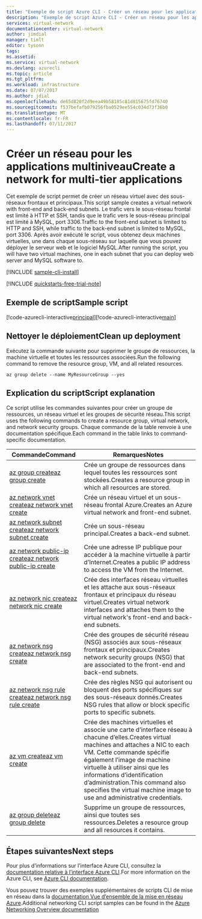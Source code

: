 ```yaml
---
title: "Exemple de script Azure CLI - Créer un réseau pour les applications multiniveau | Microsoft Docs"
description: "Exemple de script Azure CLI - Créer un réseau pour les applications multiniveau."
services: virtual-network
documentationcenter: virtual-network
author: jimdial
manager: timlt
editor: tysonn
tags: 
ms.assetid: 
ms.service: virtual-network
ms.devlang: azurecli
ms.topic: article
ms.tgt_pltfrm: 
ms.workload: infrastructure
ms.date: 07/07/2017
ms.author: jdial
ms.openlocfilehash: de65d820f2d9eea49b58185c81d815675fd76740
ms.sourcegitcommit: f537befafb079256fba0529ee554c034d73f36b0
ms.translationtype: MT
ms.contentlocale: fr-FR
ms.lasthandoff: 07/11/2017
---
```

# <a name="create-a-network-for-multi-tier-applications"></a><span data-ttu-id="ccaaa-103">Créer un réseau pour les applications multiniveau</span><span class="sxs-lookup"><span data-stu-id="ccaaa-103">Create a network for multi-tier applications</span></span>

<span data-ttu-id="ccaaa-104">Cet exemple de script permet de créer un réseau virtuel avec des sous-réseaux frontaux et principaux.</span><span class="sxs-lookup"><span data-stu-id="ccaaa-104">This script sample creates a virtual network with front-end and back-end subnets.</span></span> <span data-ttu-id="ccaaa-105">Le trafic vers le sous-réseau frontal est limité à HTTP et SSH, tandis que le trafic vers le sous-réseau principal est limité à MySQL, port 3306.</span><span class="sxs-lookup"><span data-stu-id="ccaaa-105">Traffic to the front-end subnet is limited to HTTP and SSH, while traffic to the back-end subnet is limited to MySQL, port 3306.</span></span> <span data-ttu-id="ccaaa-106">Après avoir exécuté le script, vous obtenez deux machines virtuelles, une dans chaque sous-réseau sur laquelle que vous pouvez déployer le serveur web et le logiciel MySQL.</span><span class="sxs-lookup"><span data-stu-id="ccaaa-106">After running the script, you will have two virtual machines, one in each subnet that you can deploy web server and MySQL software to.</span></span>

[!INCLUDE [sample-cli-install](../../../includes/sample-cli-install.md)]

[!INCLUDE [quickstarts-free-trial-note](../../../includes/quickstarts-free-trial-note.md)]


## <a name="sample-script"></a><span data-ttu-id="ccaaa-107">Exemple de script</span><span class="sxs-lookup"><span data-stu-id="ccaaa-107">Sample script</span></span>


<span data-ttu-id="ccaaa-108">[!code-azurecli-interactive[principal](../../../cli_scripts/virtual-network/virtual-network-multi-tier-application/virtual-network-multi-tier-application.sh  "Créer un réseau virtuel pour les applications multiniveau")]</span><span class="sxs-lookup"><span data-stu-id="ccaaa-108">[!code-azurecli-interactive[main](../../../cli_scripts/virtual-network/virtual-network-multi-tier-application/virtual-network-multi-tier-application.sh  "Virtual network for multi-tier application")]</span></span>

## <a name="clean-up-deployment"></a><span data-ttu-id="ccaaa-109">Nettoyer le déploiement</span><span class="sxs-lookup"><span data-stu-id="ccaaa-109">Clean up deployment</span></span> 

<span data-ttu-id="ccaaa-110">Exécutez la commande suivante pour supprimer le groupe de ressources, la machine virtuelle et toutes les ressources associées.</span><span class="sxs-lookup"><span data-stu-id="ccaaa-110">Run the following command to remove the resource group, VM, and all related resources.</span></span>

```azurecli
az group delete --name MyResourceGroup --yes
```

## <a name="script-explanation"></a><span data-ttu-id="ccaaa-111">Explication du script</span><span class="sxs-lookup"><span data-stu-id="ccaaa-111">Script explanation</span></span>

<span data-ttu-id="ccaaa-112">Ce script utilise les commandes suivantes pour créer un groupe de ressources, un réseau virtuel et les groupes de sécurité réseau.</span><span class="sxs-lookup"><span data-stu-id="ccaaa-112">This script uses the following commands to create a resource group, virtual network,  and network security groups.</span></span> <span data-ttu-id="ccaaa-113">Chaque commande de la table renvoie à une documentation spécifique.</span><span class="sxs-lookup"><span data-stu-id="ccaaa-113">Each command in the table links to command-specific documentation.</span></span>

| <span data-ttu-id="ccaaa-114">Commande</span><span class="sxs-lookup"><span data-stu-id="ccaaa-114">Command</span></span> | <span data-ttu-id="ccaaa-115">Remarques</span><span class="sxs-lookup"><span data-stu-id="ccaaa-115">Notes</span></span> |
|---|---|
| [<span data-ttu-id="ccaaa-116">az group create</span><span class="sxs-lookup"><span data-stu-id="ccaaa-116">az group create</span></span>](/cli/azure/group#create) | <span data-ttu-id="ccaaa-117">Crée un groupe de ressources dans lequel toutes les ressources sont stockées.</span><span class="sxs-lookup"><span data-stu-id="ccaaa-117">Creates a resource group in which all resources are stored.</span></span> |
| [<span data-ttu-id="ccaaa-118">az network vnet create</span><span class="sxs-lookup"><span data-stu-id="ccaaa-118">az network vnet create</span></span>](/cli/azure/network/vnet#create) | <span data-ttu-id="ccaaa-119">Crée un réseau virtuel et un sous-réseau frontal Azure.</span><span class="sxs-lookup"><span data-stu-id="ccaaa-119">Creates an Azure virtual network and front-end subnet.</span></span> |
| [<span data-ttu-id="ccaaa-120">az network subnet create</span><span class="sxs-lookup"><span data-stu-id="ccaaa-120">az network subnet create</span></span>](/cli/azure/network/vnet/subnet#create) | <span data-ttu-id="ccaaa-121">Crée un sous-réseau principal.</span><span class="sxs-lookup"><span data-stu-id="ccaaa-121">Creates a back-end subnet.</span></span> |
| [<span data-ttu-id="ccaaa-122">az network public-ip create</span><span class="sxs-lookup"><span data-stu-id="ccaaa-122">az network public-ip create</span></span>](/cli/azure/network/public-ip#create) | <span data-ttu-id="ccaaa-123">Crée une adresse IP publique pour accéder à la machine virtuelle à partir d’Internet.</span><span class="sxs-lookup"><span data-stu-id="ccaaa-123">Creates a public IP address to access the VM from the Internet.</span></span> |
| [<span data-ttu-id="ccaaa-124">az network nic create</span><span class="sxs-lookup"><span data-stu-id="ccaaa-124">az network nic create</span></span>](/cli/azure/network/nic#create) | <span data-ttu-id="ccaaa-125">Crée des interfaces réseau virtuelles et les attache aux sous-réseaux frontaux et principaux du réseau virtuel.</span><span class="sxs-lookup"><span data-stu-id="ccaaa-125">Creates virtual network interfaces and attaches them to the virtual network's front-end and back-end subnets.</span></span> |
| [<span data-ttu-id="ccaaa-126">az network nsg create</span><span class="sxs-lookup"><span data-stu-id="ccaaa-126">az network nsg create</span></span>](/cli/azure/network/nsg#create) | <span data-ttu-id="ccaaa-127">Crée des groupes de sécurité réseau (NSG) associés aux sous-réseaux frontaux et principaux.</span><span class="sxs-lookup"><span data-stu-id="ccaaa-127">Creates network security groups (NSG) that are associated to the front-end and back-end subnets.</span></span> |
| [<span data-ttu-id="ccaaa-128">az network nsg rule create</span><span class="sxs-lookup"><span data-stu-id="ccaaa-128">az network nsg rule create</span></span>](/cli/azure/network/nsg/rule#create) |<span data-ttu-id="ccaaa-129">Crée des règles NSG qui autorisent ou bloquent des ports spécifiques sur des sous-réseaux donnés.</span><span class="sxs-lookup"><span data-stu-id="ccaaa-129">Creates NSG rules that allow or block specific ports to specific subnets.</span></span> |
| [<span data-ttu-id="ccaaa-130">az vm create</span><span class="sxs-lookup"><span data-stu-id="ccaaa-130">az vm create</span></span>](/cli/azure/vm#create) | <span data-ttu-id="ccaaa-131">Crée des machines virtuelles et associe une carte d’interface réseau à chacune d’elles.</span><span class="sxs-lookup"><span data-stu-id="ccaaa-131">Creates virtual machines and attaches a NIC to each VM.</span></span> <span data-ttu-id="ccaaa-132">Cette commande spécifie également l’image de machine virtuelle à utiliser ainsi que les informations d’identification d’administration.</span><span class="sxs-lookup"><span data-stu-id="ccaaa-132">This command also specifies the virtual machine image to use and administrative credentials.</span></span> |
| [<span data-ttu-id="ccaaa-133">az group delete</span><span class="sxs-lookup"><span data-stu-id="ccaaa-133">az group delete</span></span>](/cli/azure/group#delete) | <span data-ttu-id="ccaaa-134">Supprime un groupe de ressources, ainsi que toutes ses ressources.</span><span class="sxs-lookup"><span data-stu-id="ccaaa-134">Deletes a resource group and all resources it contains.</span></span> |

## <a name="next-steps"></a><span data-ttu-id="ccaaa-135">Étapes suivantes</span><span class="sxs-lookup"><span data-stu-id="ccaaa-135">Next steps</span></span>

<span data-ttu-id="ccaaa-136">Pour plus d’informations sur l’interface Azure CLI, consultez la [documentation relative à l’interface Azure CLI](/cli/azure/overview).</span><span class="sxs-lookup"><span data-stu-id="ccaaa-136">For more information on the Azure CLI, see [Azure CLI documentation](/cli/azure/overview).</span></span>

<span data-ttu-id="ccaaa-137">Vous pouvez trouver des exemples supplémentaires de scripts CLI de mise en réseau dans la [documentation Vue d’ensemble de la mise en réseau Azure](../cli-samples.md).</span><span class="sxs-lookup"><span data-stu-id="ccaaa-137">Additional networking CLI script samples can be found in the [Azure Networking Overview documentation](../cli-samples.md)</span></span>